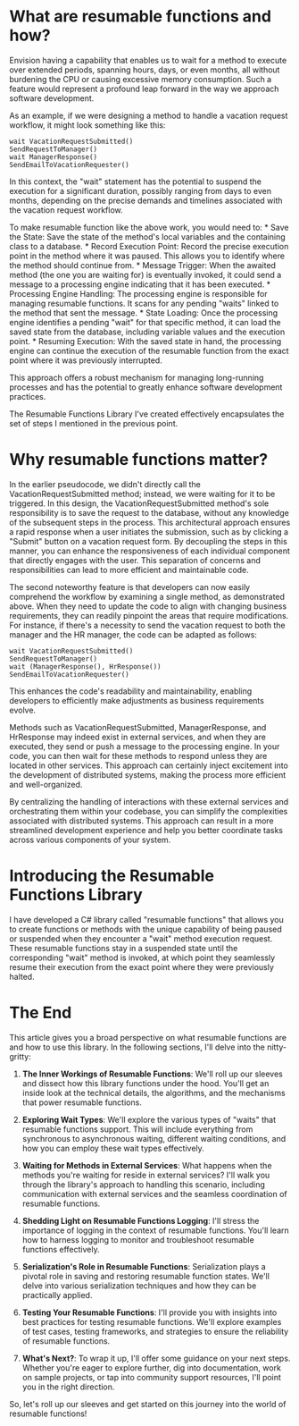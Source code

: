 # What are resumable functions and how?
Envision having a capability that enables us to wait for a method to execute over extended periods, spanning hours, days, or even months, all without burdening the CPU or causing excessive memory consumption. Such a feature would represent a profound leap forward in the way we approach software development.

As an example, if we were designing a method to handle a vacation request workflow, it might look something like this:
```
wait VacationRequestSubmitted()
SendRequestToManager()
wait ManagerResponse()
SendEmailToVacationRequester()
```
In this context, the "wait" statement has the potential to suspend the execution for a significant duration, possibly ranging from days to even months, depending on the precise demands and timelines associated with the vacation request workflow.

To make resumable function like the above work, you would need to:
	* Save the State: Save the state of the method's local variables and the containing class to a database.
	* Record Execution Point: Record the precise execution point in the method where it was paused. This allows you to identify where the method should continue from.
	* Message Trigger: When the awaited method (the one you are waiting for) is eventually invoked, it could send a message to a processing engine indicating that it has been executed.
	* Processing Engine Handling: The processing engine is responsible for managing resumable functions. It scans for any pending "waits" linked to the method that sent the message.
	* State Loading: Once the processing engine identifies a pending "wait" for that specific method, it can load the saved state from the database, including variable values and the execution point.
	* Resuming Execution: With the saved state in hand, the processing engine can continue the execution of the resumable function from the exact point where it was previously interrupted.

This approach offers a robust mechanism for managing long-running processes and has the potential to greatly enhance software development practices.

The Resumable Functions Library I've created effectively encapsulates the set of steps I mentioned in the previous point.

# Why resumable functions matter?
In the earlier pseudocode, we didn't directly call the VacationRequestSubmitted method; instead, we were waiting for it to be triggered. In this design, the VacationRequestSubmitted method's sole responsibility is to save the request to the database, without any knowledge of the subsequent steps in the process. This architectural approach ensures a rapid response when a user initiates the submission, such as by clicking a "Submit" button on a vacation request form. By decoupling the steps in this manner, you can enhance the responsiveness of each individual component that directly engages with the user. This separation of concerns and responsibilities can lead to more efficient and maintainable code.

The second noteworthy feature is that developers can now easily comprehend the workflow by examining a single method, as demonstrated above. When they need to update the code to align with changing business requirements, they can readily pinpoint the areas that require modifications. For instance, if there's a necessity to send the vacation request to both the manager and the HR manager, the code can be adapted as follows:
```
wait VacationRequestSubmitted()
SendRequestToManager()
wait (ManagerResponse(), HrResponse())
SendEmailToVacationRequester()
```
This enhances the code's readability and maintainability, enabling developers to efficiently make adjustments as business requirements evolve.

Methods such as VacationRequestSubmitted, ManagerResponse, and HrResponse may indeed exist in external services, and when they are executed, they send or push a message to the processing engine. In your code, you can then wait for these methods to respond unless they are located in other services. This approach can certainly inject excitement into the development of distributed systems, making the process more efficient and well-organized.

By centralizing the handling of interactions with these external services and orchestrating them within your codebase, you can simplify the complexities associated with distributed systems. This approach can result in a more streamlined development experience and help you better coordinate tasks across various components of your system.


# Introducing the Resumable Functions Library
I have developed a C# library called "resumable functions" that allows you to create functions or methods with the unique capability of being paused or suspended when they encounter a "wait" method execution request. These resumable functions stay in a suspended state until the corresponding "wait" method is invoked, at which point they seamlessly resume their execution from the exact point where they were previously halted.


# The End
This article gives you a broad perspective on what resumable functions are and how to use this library. In the following sections, I'll delve into the nitty-gritty:

1. **The Inner Workings of Resumable Functions**: We'll roll up our sleeves and dissect how this library functions under the hood. You'll get an inside look at the technical details, the algorithms, and the mechanisms that power resumable functions.

2. **Exploring Wait Types**: We'll explore the various types of "waits" that resumable functions support. This will include everything from synchronous to asynchronous waiting, different waiting conditions, and how you can employ these wait types effectively.

3. **Waiting for Methods in External Services**: What happens when the methods you're waiting for reside in external services? I'll walk you through the library's approach to handling this scenario, including communication with external services and the seamless coordination of resumable functions.

4. **Shedding Light on Resumable Functions Logging**: I'll stress the importance of logging in the context of resumable functions. You'll learn how to harness logging to monitor and troubleshoot resumable functions effectively.

5. **Serialization's Role in Resumable Functions**: Serialization plays a pivotal role in saving and restoring resumable function states. We'll delve into various serialization techniques and how they can be practically applied.

6. **Testing Your Resumable Functions**: I'll provide you with insights into best practices for testing resumable functions. We'll explore examples of test cases, testing frameworks, and strategies to ensure the reliability of resumable functions.

7. **What's Next?**: To wrap it up, I'll offer some guidance on your next steps. Whether you're eager to explore further, dig into documentation, work on sample projects, or tap into community support resources, I'll point you in the right direction.

So, let's roll up our sleeves and get started on this journey into the world of resumable functions!